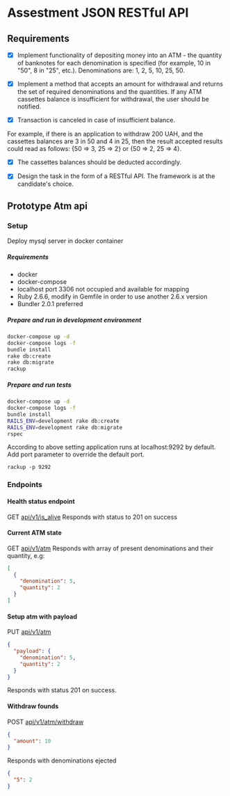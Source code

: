 # Assestment JSON RESTful API

## Requirements

- [x] Implement functionality of depositing money into an ATM - the quantity of banknotes for each denomination is specified (for example, 10 in "50", 8 in "25", etc.). Denominations are: 1, 2, 5, 10, 25, 50.

- [x] Implement a method that accepts an amount for withdrawal and returns the set of required denominations and the quantities. If any ATM cassettes balance is insufficient for withdrawal, the user should be notified.

- [x] Transaction is canceled in case of insufficient balance.

For example, if there is an application to withdraw 200 UAH, and the cassettes balances are 3 in 50 and 4 in 25, then the result accepted results could read as follows: {50 => 3, 25 => 2} or {50 => 2, 25 => 4}.

- [x] The cassettes balances should be deducted accordingly.

- [x] Design the task in the form of a RESTful API. The framework is at the candidate's choice.

## Prototype Atm api

### Setup

Deploy mysql server in docker container

##### Requirements

- docker
- docker-compose
- localhost port 3306 not occupied and available for mapping
- Ruby 2.6.6, modify in Gemfile in order to use another 2.6.x version
- Bundler 2.0.1 preferred

##### Prepare and run in development environment

```bash
docker-compose up -d
docker-compose logs -f
bundle install
rake db:create
rake db:migrate
rackup
```

##### Prepare and run tests

```bash
docker-compose up -d
docker-compose logs -f
bundle install
RAILS_ENV=development rake db:create
RAILS_ENV=development rake db:migrate
rspec
```

According to above setting application runs at localhost:9292 by default.
Add port parameter to override the default port.

```
rackup -p 9292
```

### Endpoints

#### Health status endpoint

GET [api/v1/is_alive](http://localhost:9292/api/v1/is_alive "api/v1/is_alive")
Responds with status to 201 on success

#### Current ATM state

GET [api/v1/atm](http://localhost:9292/api/v1/atm "api/v1/atm")
Responds with array of present denominations and their quantity, e.g:

```json
[
  {
    "denomination": 5,
    "quantity": 2
  }
]
```

#### Setup atm with payload

PUT [api/v1/atm](http://localhost:9292/api/v1/atm "api/v1/atm")

```json
{
  "payload": {
    "denomination": 5,
    "quantity": 2
  }
}
```

Responds with status 201 on success.

#### Withdraw founds

POST [api/v1/atm/withdraw](http://localhost:9292/api/v1/atm/withdraw "api/v1/atm/withdraw")

```json
{
  "amount": 10
}
```

Responds with denominations ejected

```json
{
  "5": 2
}
```
